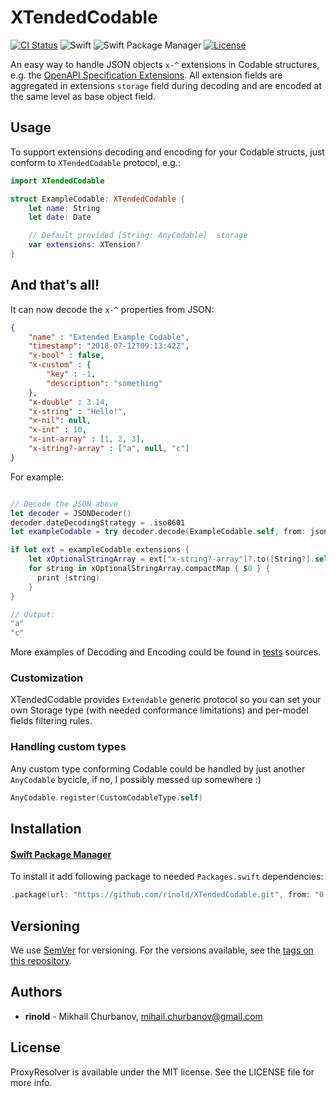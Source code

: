 # XTendedCodable

[![CI Status](https://img.shields.io/travis/rinold/XTendedCodable.svg?style=flat)](https://travis-ci.org/rinold/XTendedCodable)
![Swift](https://img.shields.io/badge/swift-4.1-green.svg)
![Swift Package Manager](https://img.shields.io/badge/spm-+-orange.svg)
[![License](https://img.shields.io/cocoapods/l/ProxyResolver.svg?style=flat)](https://cocoapods.org/pods/ProxyResolver)

An easy way to handle JSON objects `x-^` extensions in Codable structures, e.g. the [OpenAPI Specification Extensions](https://github.com/OAI/OpenAPI-Specification/blob/master/versions/3.0.1.md#specificationExtensions). All extension fields are aggregated in extensions `storage` field during decoding and are encoded at the same level as base object field.

## Usage
To support extensions decoding and encoding for your Codable structs, just conform to `XTendedCodable` protocol, e.g.:

```swift
import XTendedCodable

struct ExampleCodable: XTendedCodable {
    let name: String
    let date: Date

    // Default provided [String: AnyCodable]  storage
    var extensions: XTension?
}
```
## And that's all!

It can now decode the `x-^` properties from JSON:
```json
{
    "name" : "Extended Example Codable",
    "timestamp": "2018-07-12T09:13:42Z",
    "x-bool" : false,
    "x-custom" : {
        "key" : -1,
        "description": "something"
    },
    "x-double" : 3.14,
    "x-string" : "Hello!",
    "x-nil": null,
    "x-int" : 10,
    "x-int-array" : [1, 2, 3],
    "x-string?-array" : ["a", null, "c"]
}
```

For example:
```swift

// Decode the JSON above
let decoder = JSONDecoder()
decoder.dateDecodingStrategy = .iso8601
let exampleCodable = try decoder.decode(ExampleCodable.self, from: jsonData)

if let ext = exampleCodable.extensions {
    let xOptionalStringArray = ext["x-string?-array"]?.to([String?].self)
    for string in xOptionalStringArray.compactMap { $0 } {
      print (string)
    }
}

// Output:
"a"
"c"
```

More examples of Decoding and Encoding could be found in [tests](https://github.com/rinold/XTendedCodable/blob/master/Tests/XTendedCodableTests/XTendedCodableTests.swift) sources.

### Customization

XTendedCodable provides `Extendable` generic protocol so you can set your own Storage type (with needed conformance limitations) and per-model fields filtering rules.

### Handling custom types

Any custom type conforming Codable could be handled by just another `AnyCodable` bycicle, if no, I possibly messed up somewhere :)

```swift
AnyCodable.register(CustomCodableType.self)
```

## Installation

#### [Swift Package Manager](https://swift.org/package-manager/)

To install it add following package to needed `Packages.swift` dependencies:

```swift
.package(url: "https://github.com/rinold/XTendedCodable.git", from: "0.2.0")
```

## Versioning

We use [SemVer](http://semver.org/) for versioning. For the versions available, see the [tags on this repository](https://github.com/rinold/XTendedCodable/tags).

## Authors

* **rinold** - Mikhail Churbanov, mihail.churbanov@gmail.com

## License

ProxyResolver is available under the MIT license. See the LICENSE file for more info.

